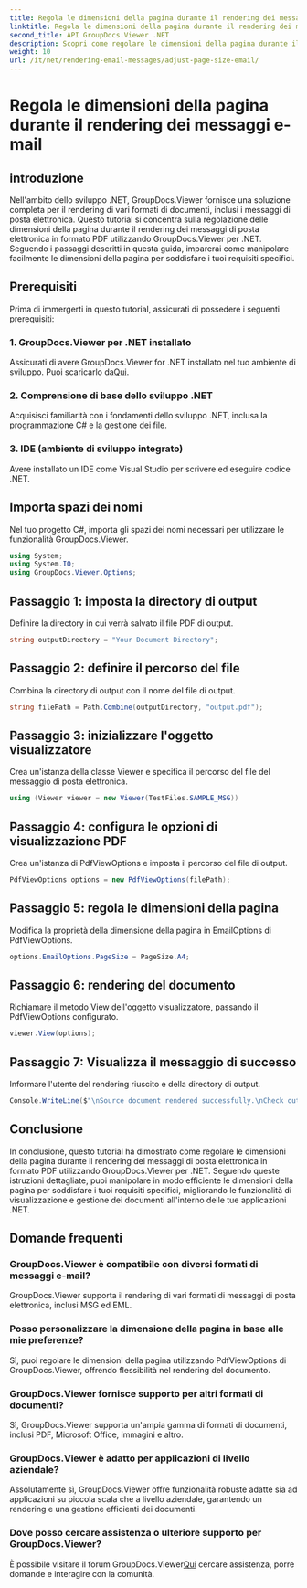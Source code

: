 ```yaml
---
title: Regola le dimensioni della pagina durante il rendering dei messaggi e-mail
linktitle: Regola le dimensioni della pagina durante il rendering dei messaggi e-mail
second_title: API GroupDocs.Viewer .NET
description: Scopri come regolare le dimensioni della pagina durante il rendering dei messaggi e-mail in PDF utilizzando GroupDocs.Viewer per .NET. Migliora l'efficienza della visualizzazione dei documenti.
weight: 10
url: /it/net/rendering-email-messages/adjust-page-size-email/
---
```


# Regola le dimensioni della pagina durante il rendering dei messaggi e-mail

## introduzione
Nell'ambito dello sviluppo .NET, GroupDocs.Viewer fornisce una soluzione completa per il rendering di vari formati di documenti, inclusi i messaggi di posta elettronica. Questo tutorial si concentra sulla regolazione delle dimensioni della pagina durante il rendering dei messaggi di posta elettronica in formato PDF utilizzando GroupDocs.Viewer per .NET. Seguendo i passaggi descritti in questa guida, imparerai come manipolare facilmente le dimensioni della pagina per soddisfare i tuoi requisiti specifici.
## Prerequisiti
Prima di immergerti in questo tutorial, assicurati di possedere i seguenti prerequisiti:
### 1. GroupDocs.Viewer per .NET installato
 Assicurati di avere GroupDocs.Viewer for .NET installato nel tuo ambiente di sviluppo. Puoi scaricarlo da[Qui](https://releases.groupdocs.com/viewer/net/).
### 2. Comprensione di base dello sviluppo .NET
Acquisisci familiarità con i fondamenti dello sviluppo .NET, inclusa la programmazione C# e la gestione dei file.
### 3. IDE (ambiente di sviluppo integrato)
Avere installato un IDE come Visual Studio per scrivere ed eseguire codice .NET.

## Importa spazi dei nomi
Nel tuo progetto C#, importa gli spazi dei nomi necessari per utilizzare le funzionalità GroupDocs.Viewer.

```csharp
using System;
using System.IO;
using GroupDocs.Viewer.Options;
```

## Passaggio 1: imposta la directory di output
Definire la directory in cui verrà salvato il file PDF di output.
```csharp
string outputDirectory = "Your Document Directory";
```
## Passaggio 2: definire il percorso del file
Combina la directory di output con il nome del file di output.
```csharp
string filePath = Path.Combine(outputDirectory, "output.pdf");
```
## Passaggio 3: inizializzare l'oggetto visualizzatore
Crea un'istanza della classe Viewer e specifica il percorso del file del messaggio di posta elettronica.
```csharp
using (Viewer viewer = new Viewer(TestFiles.SAMPLE_MSG))
```
## Passaggio 4: configura le opzioni di visualizzazione PDF
Crea un'istanza di PdfViewOptions e imposta il percorso del file di output.
```csharp
PdfViewOptions options = new PdfViewOptions(filePath);
```
## Passaggio 5: regola le dimensioni della pagina
Modifica la proprietà della dimensione della pagina in EmailOptions di PdfViewOptions.
```csharp
options.EmailOptions.PageSize = PageSize.A4;
```
## Passaggio 6: rendering del documento
Richiamare il metodo View dell'oggetto visualizzatore, passando il PdfViewOptions configurato.
```csharp
viewer.View(options);
```
## Passaggio 7: Visualizza il messaggio di successo
Informare l'utente del rendering riuscito e della directory di output.
```csharp
Console.WriteLine($"\nSource document rendered successfully.\nCheck output in {outputDirectory}.");
```

## Conclusione
In conclusione, questo tutorial ha dimostrato come regolare le dimensioni della pagina durante il rendering dei messaggi di posta elettronica in formato PDF utilizzando GroupDocs.Viewer per .NET. Seguendo queste istruzioni dettagliate, puoi manipolare in modo efficiente le dimensioni della pagina per soddisfare i tuoi requisiti specifici, migliorando le funzionalità di visualizzazione e gestione dei documenti all'interno delle tue applicazioni .NET.
## Domande frequenti
### GroupDocs.Viewer è compatibile con diversi formati di messaggi e-mail?
GroupDocs.Viewer supporta il rendering di vari formati di messaggi di posta elettronica, inclusi MSG ed EML.
### Posso personalizzare la dimensione della pagina in base alle mie preferenze?
Sì, puoi regolare le dimensioni della pagina utilizzando PdfViewOptions di GroupDocs.Viewer, offrendo flessibilità nel rendering del documento.
### GroupDocs.Viewer fornisce supporto per altri formati di documenti?
Sì, GroupDocs.Viewer supporta un'ampia gamma di formati di documenti, inclusi PDF, Microsoft Office, immagini e altro.
### GroupDocs.Viewer è adatto per applicazioni di livello aziendale?
Assolutamente sì, GroupDocs.Viewer offre funzionalità robuste adatte sia ad applicazioni su piccola scala che a livello aziendale, garantendo un rendering e una gestione efficienti dei documenti.
### Dove posso cercare assistenza o ulteriore supporto per GroupDocs.Viewer?
 È possibile visitare il forum GroupDocs.Viewer[Qui](https://forum.groupdocs.com/c/viewer/9) cercare assistenza, porre domande e interagire con la comunità.